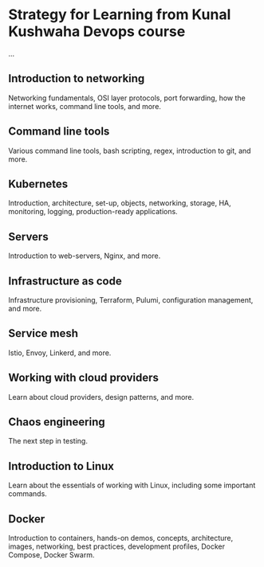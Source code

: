 # Strategy for Learning from Kunal Kushwaha Devops  course
...

## Introduction to networking
Networking fundamentals, OSI layer protocols, port forwarding, how the internet works, command line tools, and more.

## Command line tools
Various command line tools, bash scripting, regex, introduction to git, and more.

## Kubernetes
Introduction, architecture, set-up, objects, networking, storage, HA, monitoring, logging, production-ready applications.

## Servers
Introduction to web-servers, Nginx, and more.

## Infrastructure as code
Infrastructure provisioning, Terraform, Pulumi, configuration management, and more.

## Service mesh
Istio, Envoy, Linkerd, and more.

## Working with cloud providers
Learn about cloud providers, design patterns, and more.

## Chaos engineering
The next step in testing.

## Introduction to Linux
Learn about the essentials of working with Linux, including some important commands.

## Docker
Introduction to containers, hands-on demos, concepts, architecture, images, networking, best practices, development profiles, Docker Compose, Docker Swarm.